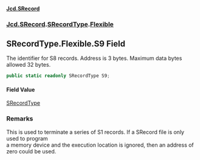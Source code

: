 #### [Jcd.SRecord](index.md 'index')
### [Jcd.SRecord](Jcd.SRecord.md 'Jcd.SRecord').[SRecordType](Jcd.SRecord.SRecordType.md 'Jcd.SRecord.SRecordType').[Flexible](Jcd.SRecord.SRecordType.Flexible.md 'Jcd.SRecord.SRecordType.Flexible')

## SRecordType.Flexible.S9 Field

The identifier for S8 records. Address is 3 bytes. Maximum data bytes allowed 32 bytes.

```csharp
public static readonly SRecordType S9;
```

#### Field Value
[SRecordType](Jcd.SRecord.SRecordType.md 'Jcd.SRecord.SRecordType')

### Remarks
This is used to terminate a series of S1 records. If a SRecord file is only used to program  
a memory device and the execution location is ignored, then an address of zero could be used.